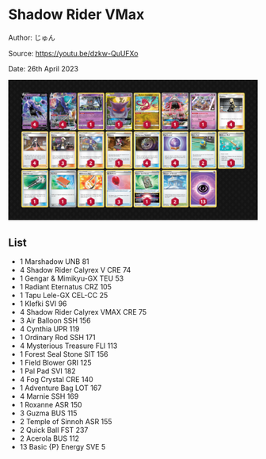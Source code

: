 # Shadow Rider VMax

Author: じゅん

Source: <https://youtu.be/dzkw-QuUFXo>

Date: 26th April 2023

![decklist](../../images/SVI/Shadow%20Rider%20Vmax/5-%20Shadow%20Rider%20Vmax.png)

## List

* 1 Marshadow UNB 81
* 4 Shadow Rider Calyrex V CRE 74
* 1 Gengar & Mimikyu-GX TEU 53
* 1 Radiant Eternatus CRZ 105
* 1 Tapu Lele-GX CEL-CC 25
* 1 Klefki SVI 96
* 4 Shadow Rider Calyrex VMAX CRE 75
* 3 Air Balloon SSH 156
* 4 Cynthia UPR 119
* 1 Ordinary Rod SSH 171
* 4 Mysterious Treasure FLI 113
* 1 Forest Seal Stone SIT 156
* 1 Field Blower GRI 125
* 1 Pal Pad SVI 182
* 4 Fog Crystal CRE 140
* 1 Adventure Bag LOT 167
* 4 Marnie SSH 169
* 1 Roxanne ASR 150
* 3 Guzma BUS 115
* 2 Temple of Sinnoh ASR 155
* 2 Quick Ball FST 237
* 2 Acerola BUS 112
* 13 Basic {P} Energy SVE 5
